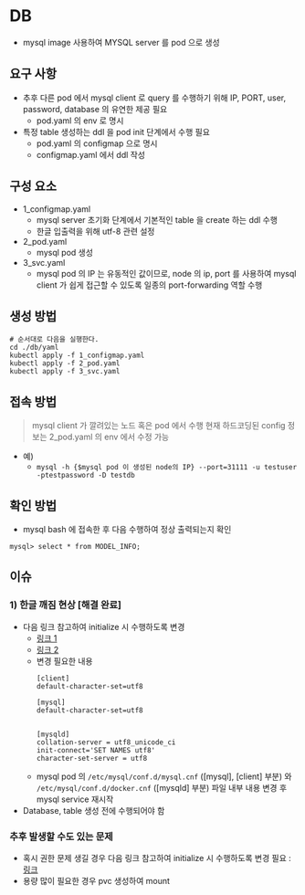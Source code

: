 # DB
- mysql image 사용하여 MYSQL server 를 pod 으로 생성

## 요구 사항
- 추후 다른 pod 에서 mysql client 로 query 를 수행하기 위해 IP, PORT, user, password, database 의 유연한 제공 필요
  - pod.yaml 의 env 로 명시
- 특정 table 생성하는 ddl 을 pod init 단계에서 수행 필요
  - pod.yaml 의 configmap 으로 명시
  - configmap.yaml 에서 ddl 작성

## 구성 요소
- 1_configmap.yaml
  - mysql server 초기화 단계에서 기본적인 table 을 create 하는 ddl 수행
  - 한글 입출력을 위해 utf-8 관련 설정
- 2_pod.yaml
  - mysql pod 생성
- 3_svc.yaml
  - mysql pod 의 IP 는 유동적인 값이므로, node 의 ip, port 를 사용하여 mysql client 가 쉽게 접근할 수 있도록 일종의 port-forwarding 역할 수행

## 생성 방법
```commandline
# 순서대로 다음을 실행한다.
cd ./db/yaml
kubectl apply -f 1_configmap.yaml
kubectl apply -f 2_pod.yaml
kubectl apply -f 3_svc.yaml
```

## 접속 방법
> mysql client 가 깔려있는 노드 혹은 pod 에서 수행
> 현재 하드코딩된 config 정보는 2_pod.yaml 의 env 에서 수정 가능
- 예)
  - `mysql -h {$mysql pod 이 생성된 node의 IP} --port=31111 -u testuser -ptestpassword -D testdb`

## 확인 방법
- mysql bash 에 접속한 후 다음 수행하여 정상 출력되는지 확인
```commandline
mysql> select * from MODEL_INFO;
```

## 이슈
### 1) 한글 깨짐 현상 [해결 완료]
- 다음 링크 참고하여 initialize 시 수행하도록 변경
    - [링크 1](https://nesoy.github.io/articles/2017-05/mysql-UTF8)
    - [링크 2](https://nesoy.github.io/articles/2017-05/mysql-UTF8)
    - 변경 필요한 내용
        ```
        [client]
        default-character-set=utf8
        
        [mysql]
        default-character-set=utf8
        
        
        [mysqld]
        collation-server = utf8_unicode_ci
        init-connect='SET NAMES utf8'
        character-set-server = utf8
        ```
    - mysql pod 의 `/etc/mysql/conf.d/mysql.cnf` ([mysql], [client] 부분) 와 `/etc/mysql/conf.d/docker.cnf` ([mysqld] 부분) 파일 내부 내용 변경 후 mysql service 재시작
- Database, table 생성 전에 수행되어야 함

### 추후 발생할 수도 있는 문제
- 혹시 권한 문제 생길 경우 다음 링크 참고하여 initialize 시 수행하도록 변경 필요 : [링크](https://www.fun25.co.kr/blog/mysql-grant-user-privileges/?page=6)
- 용량 많이 필요한 경우 pvc 생성하여 mount
